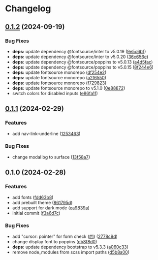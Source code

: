 # Changelog

## [0.1.2](https://github.com/glasskube/theme/compare/v0.1.1...v0.1.2) (2024-09-19)


### Bug Fixes

* **deps:** update dependency @fontsource/inter to v5.0.19 ([9e5c6b1](https://github.com/glasskube/theme/commit/9e5c6b113fa457285f2065d9fc30a4214727ea27))
* **deps:** update dependency @fontsource/inter to v5.0.20 ([36c656e](https://github.com/glasskube/theme/commit/36c656e894123260a5d48d5d037d4a9e9fa3b4b1))
* **deps:** update dependency @fontsource/poppins to v5.0.13 ([a4d5fac](https://github.com/glasskube/theme/commit/a4d5fac04e84ddb6bf3719b27bac576e281db633))
* **deps:** update dependency @fontsource/poppins to v5.0.15 ([8f244e6](https://github.com/glasskube/theme/commit/8f244e66502f2909d154743a420db6a7b5013adf))
* **deps:** update fontsource monorepo ([df254e2](https://github.com/glasskube/theme/commit/df254e2e3b5c775264c68d723d984b15580012ec))
* **deps:** update fontsource monorepo ([a2f6550](https://github.com/glasskube/theme/commit/a2f65508bd0fe67492a4bb90b271a58c8028b6a7))
* **deps:** update fontsource monorepo ([f729823](https://github.com/glasskube/theme/commit/f729823588cb6f84e6257eaefcab6718e83dc1f3))
* **deps:** update fontsource monorepo to v5.1.0 ([0e88872](https://github.com/glasskube/theme/commit/0e8887218c9fcd2e7794f671ba44113c2094f9f0))
* switch colors for disabled inputs ([e86fa11](https://github.com/glasskube/theme/commit/e86fa114d10ee38c7768cfaa6e3497cf1355b8d7))

## [0.1.1](https://github.com/glasskube/theme/compare/v0.1.0...v0.1.1) (2024-02-29)


### Features

* add nav-link-underline ([1253463](https://github.com/glasskube/theme/commit/1253463cefc1578fc1db3648dc18c32603a349c1))


### Bug Fixes

* change modal bg to surface ([13f58a7](https://github.com/glasskube/theme/commit/13f58a7c8a250bd9150a54171367bad18298a1cf))

## 0.1.0 (2024-02-28)


### Features

* add fonts ([fdd63b8](https://github.com/glasskube/theme/commit/fdd63b8fe8ccf3adaabe4b0c12119199225c66a3))
* add prebuilt theme ([861795d](https://github.com/glasskube/theme/commit/861795d301442dc1de2cfb19f341fb5c1e98e4b1))
* add support for dark mode ([ea9839a](https://github.com/glasskube/theme/commit/ea9839a8b2b245faeb4ba456770be292928a74e3))
* initial commit ([f3a6d7c](https://github.com/glasskube/theme/commit/f3a6d7cc31b5fd575fe3855f98f1a83c7ff2f5c9))


### Bug Fixes

* add "cursor: pointer" for form check ([#1](https://github.com/glasskube/theme/issues/1)) ([2778c9d](https://github.com/glasskube/theme/commit/2778c9d741144945b718b4562bce22b6471ab3a2))
* change display font to poppins ([db8f8d0](https://github.com/glasskube/theme/commit/db8f8d06217884bd162ab9b86b58d73e08e3b151))
* **deps:** update dependency bootstrap to v5.3.3 ([a060c33](https://github.com/glasskube/theme/commit/a060c33ab7d323da59bc6299fd4ffc258789416a))
* remove node_modules from scss import paths ([d5b8a00](https://github.com/glasskube/theme/commit/d5b8a003df9a6dba4babf69082d4c13b7be5b811))
